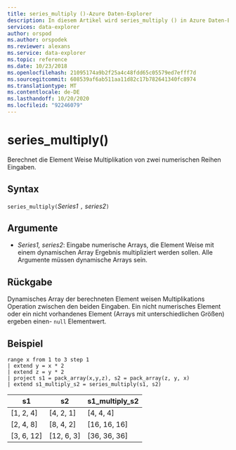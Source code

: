 ```yaml
---
title: series_multiply ()-Azure Daten-Explorer
description: In diesem Artikel wird series_multiply () in Azure Daten-Explorer beschrieben.
services: data-explorer
author: orspod
ms.author: orspodek
ms.reviewer: alexans
ms.service: data-explorer
ms.topic: reference
ms.date: 10/23/2018
ms.openlocfilehash: 21095174a9b2f25a4c48fdd65c05579ed7efff7d
ms.sourcegitcommit: 608539af6ab511aa11d82c17b782641340fc8974
ms.translationtype: MT
ms.contentlocale: de-DE
ms.lasthandoff: 10/20/2020
ms.locfileid: "92246079"
---
```

# <a name="series_multiply"></a>series_multiply()

Berechnet die Element Weise Multiplikation von zwei numerischen Reihen Eingaben.

## <a name="syntax"></a>Syntax

`series_multiply(`*Series1* `,` *series2*`)`

## <a name="arguments"></a>Argumente

* *Series1, series2*: Eingabe numerische Arrays, die Element Weise mit einem dynamischen Array Ergebnis multipliziert werden sollen. Alle Argumente müssen dynamische Arrays sein. 

## <a name="returns"></a>Rückgabe

Dynamisches Array der berechneten Element weisen Multiplikations Operation zwischen den beiden Eingaben. Ein nicht numerisches Element oder ein nicht vorhandenes Element (Arrays mit unterschiedlichen Größen) ergeben einen- `null` Elementwert.

## <a name="example"></a>Beispiel

<!-- csl: https://help.kusto.windows.net:443/Samples -->
```kusto
range x from 1 to 3 step 1
| extend y = x * 2
| extend z = y * 2
| project s1 = pack_array(x,y,z), s2 = pack_array(z, y, x)
| extend s1_multiply_s2 = series_multiply(s1, s2)
```

|s1         |s2|        s1_multiply_s2|
|---|---|---|
|[1, 2, 4]    |[4, 2, 1]|   [4, 4, 4]|
|[2, 4, 8]    |[8, 4, 2]|   [16, 16, 16]|
|[3, 6, 12]   |[12, 6, 3]|  [36, 36, 36]|
